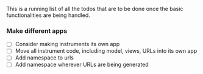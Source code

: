 This is a running list of all the todos that are to be done once the basic functionalities are being handled.

### Make different apps
- [ ] Consider making instruments its own app
- [ ] Move all instrument code, including model, views, URLs into its own app
- [ ] Add namespace to urls
- [ ] Add namespace wherever URLs are being generated
